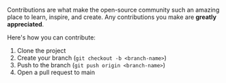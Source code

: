 Contributions are what make the open-source community such an amazing place to learn, inspire, and create. Any contributions you make are **greatly appreciated**.

Here's how you can contribute:

1. Clone the project
2. Create your branch (`git checkout -b <branch-name>`)
3. Push to the branch (`git push origin <branch-name>`)
4. Open a pull request to main
